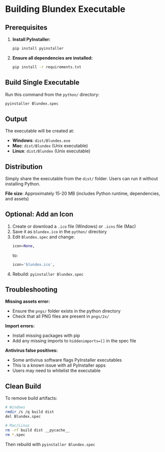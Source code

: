 # Building Blundex Executable

## Prerequisites

1. **Install PyInstaller:**
   ```bash
   pip install pyinstaller
   ```

2. **Ensure all dependencies are installed:**
   ```bash
   pip install -r requirements.txt
   ```

## Build Single Executable

Run this command from the `python/` directory:

```bash
pyinstaller Blundex.spec
```

## Output

The executable will be created at:
- **Windows**: `dist/Blundex.exe`
- **Mac**: `dist/Blundex` (Unix executable)
- **Linux**: `dist/Blundex` (Unix executable)

## Distribution

Simply share the executable from the `dist/` folder. Users can run it without installing Python.

**File size**: Approximately 15-20 MB (includes Python runtime, dependencies, and assets)

## Optional: Add an Icon

1. Create or download a `.ico` file (Windows) or `.icns` file (Mac)
2. Save it as `blundex.ico` in the `python/` directory
3. Edit `Blundex.spec` and change:
   ```python
   icon=None,
   ```
   to:
   ```python
   icon='blundex.ico',
   ```
4. Rebuild: `pyinstaller Blundex.spec`

## Troubleshooting

**Missing assets error:**
- Ensure the `pngs/` folder exists in the python directory
- Check that all PNG files are present in `pngs/2x/`

**Import errors:**
- Install missing packages with pip
- Add any missing imports to `hiddenimports=[]` in the spec file

**Antivirus false positives:**
- Some antivirus software flags PyInstaller executables
- This is a known issue with all PyInstaller apps
- Users may need to whitelist the executable

## Clean Build

To remove build artifacts:
```bash
# Windows
rmdir /s /q build dist
del Blundex.spec

# Mac/Linux
rm -rf build dist __pycache__
rm *.spec
```

Then rebuild with `pyinstaller Blundex.spec`
